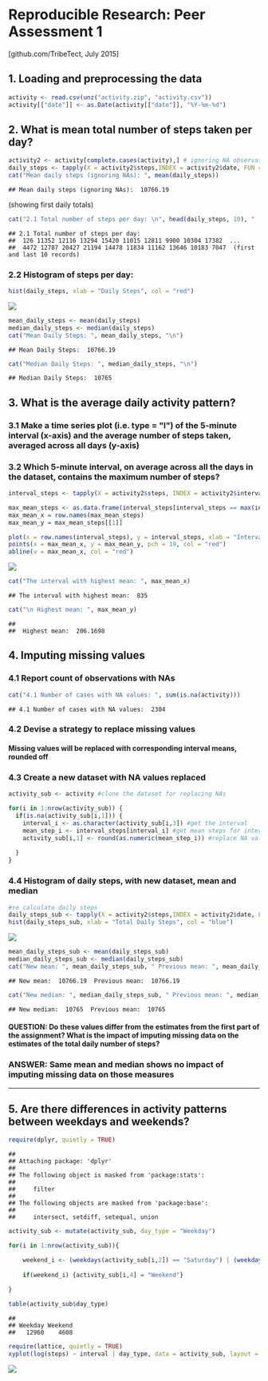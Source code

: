 # Reproducible Research: Peer Assessment 1

[github.com/TribeTect, July 2015]

## 1. Loading and preprocessing the data

```r
activity <- read.csv(unz("activity.zip", "activity.csv"))
activity[["date"]] <- as.Date(activity[["date"]], "%Y-%m-%d")
```

## 2. What is mean total number of steps taken per day?

```r
activity2 <- activity[complete.cases(activity),] # ignoring NA observations for this part of the assignment
daily_steps <- tapply(X = activity2$steps,INDEX = activity2$date, FUN = "sum")
cat("Mean daily steps (ignoring NAs): ", mean(daily_steps))
```

```
## Mean daily steps (ignoring NAs):  10766.19
```

(showing first  daily totals)

```r
cat("2.1 Total number of steps per day: \n", head(daily_steps, 10), " ... \n", tail(daily_steps, 10), " (first and last 10 records)")
```

```
## 2.1 Total number of steps per day: 
##  126 11352 12116 13294 15420 11015 12811 9900 10304 17382  ... 
##  4472 12787 20427 21194 14478 11834 11162 13646 10183 7047  (first and last 10 records)
```

### 2.2 Histogram of steps per day:

```r
hist(daily_steps, xlab = "Daily Steps", col = "red")
```

![](PA1_template_files/figure-html/unnamed-chunk-4-1.png) 

```r
mean_daily_steps <- mean(daily_steps)
median_daily_steps <- median(daily_steps)
cat("Mean Daily Steps: ", mean_daily_steps, "\n")
```

```
## Mean Daily Steps:  10766.19
```

```r
cat("Median Daily Steps: ", median_daily_steps, "\n")
```

```
## Median Daily Steps:  10765
```
## 3. What is the average daily activity pattern?

### 3.1 Make a time series plot (i.e. type = "l") of the 5-minute interval (x-axis) and the average number of steps taken, averaged across all days (y-axis)
### 3.2 Which 5-minute interval, on average across all the days in the dataset, contains the maximum number of steps?


```r
interval_steps <- tapply(X = activity2$steps, INDEX = activity2$interval, FUN = "mean")

max_mean_steps <- as.data.frame(interval_steps[interval_steps == max(interval_steps)])
max_mean_x = row.names(max_mean_steps) 
max_mean_y = max_mean_steps[[1]]

plot(x = row.names(interval_steps), y = interval_steps, xlab = "Interval", ylab = "Mean steps", type = "l")
points(x = max_mean_x, y = max_mean_y, pch = 19, col = "red")
abline(v = max_mean_x, col = "red")
```

![](PA1_template_files/figure-html/unnamed-chunk-5-1.png) 

```r
cat("The interval with highest mean: ", max_mean_x)
```

```
## The interval with highest mean:  835
```

```r
cat("\n Highest mean: ", max_mean_y)
```

```
## 
##  Highest mean:  206.1698
```

## 4. Imputing missing values
### 4.1 Report count of observations with NAs

```r
cat("4.1 Number of cases with NA values: ", sum(is.na(activity)))
```

```
## 4.1 Number of cases with NA values:  2304
```

### 4.2 Devise a strategy to replace missing values 
#### Missing values will be replaced with corresponding interval means, rounded off 

### 4.3 Create a new dataset with NA values replaced


```r
activity_sub <- activity #clone the dataset for replacing NAs

for(i in 1:nrow(activity_sub)) {
  if(is.na(activity_sub[i,1])) {
    interval_i <- as.character(activity_sub[i,3]) #get the interval
    mean_step_i <- interval_steps[interval_i] #get mean steps for interval
    activity_sub[i,1] <- round(as.numeric(mean_step_i)) #replace NA value 
      
  }
}
```
### 4.4 Histogram of daily steps, with new dataset, mean and median

```r
#re calculate daily steps
daily_steps_sub <- tapply(X = activity2$steps,INDEX = activity2$date, FUN = "sum")
hist(daily_steps_sub, xlab = "Total Daily Steps", col = "blue")
```

![](PA1_template_files/figure-html/unnamed-chunk-8-1.png) 

```r
mean_daily_steps_sub <- mean(daily_steps_sub)
median_daily_steps_sub <- median(daily_steps_sub)
cat("New mean: ", mean_daily_steps_sub, " Previous mean: ", mean_daily_steps, "\n" )
```

```
## New mean:  10766.19  Previous mean:  10766.19
```

```r
cat("New median: ", median_daily_steps_sub, " Previous mean: ", median_daily_steps, "\n")
```

```
## New median:  10765  Previous mean:  10765
```
#### QUESTION: Do these values differ from the estimates from the first part of the assignment? What is the impact of imputing missing data on the estimates of the total daily number of steps?

### ANSWER: Same mean and median shows no impact of imputing missing data on those measures

---

## 5. Are there differences in activity patterns between weekdays and weekends?

```r
require(dplyr, quietly = TRUE)
```

```
## 
## Attaching package: 'dplyr'
## 
## The following object is masked from 'package:stats':
## 
##     filter
## 
## The following objects are masked from 'package:base':
## 
##     intersect, setdiff, setequal, union
```

```r
activity_sub <- mutate(activity_sub, day_type = "Weekday")

for(i in 1:nrow(activity_sub)){

    weekend_i <- (weekdays(activity_sub[i,2]) == "Saturday") | (weekdays(activity_sub[i,2]) == "Sunday")
    
    if(weekend_i) {activity_sub[i,4] = "Weekend"}
    
}

table(activity_sub$day_type)
```

```
## 
## Weekday Weekend 
##   12960    4608
```

```r
require(lattice, quietly = TRUE)
xyplot(log(steps) ~ interval | day_type, data = activity_sub, layout = c(1,2), type = "l")
```

![](PA1_template_files/figure-html/unnamed-chunk-9-1.png) 
